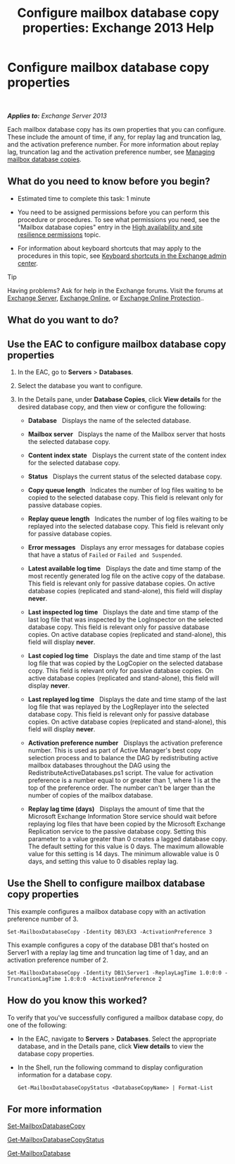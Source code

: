 ﻿---
title: 'Configure mailbox database copy properties: Exchange 2013 Help'
TOCTitle: Configure mailbox database copy properties
ms:assetid: cf186561-ab2c-45c0-90f5-8d3ecfabeeac
ms:mtpsurl: https://technet.microsoft.com/en-us/library/Dd351151(v=EXCHG.150)
ms:contentKeyID: 48385566
ms.date: 12/09/2016
mtps_version: v=EXCHG.150
---

# Configure mailbox database copy properties

 

_**Applies to:** Exchange Server 2013_


Each mailbox database copy has its own properties that you can configure. These include the amount of time, if any, for replay lag and truncation lag, and the activation preference number. For more information about replay lag, truncation lag and the activation preference number, see [Managing mailbox database copies](managing-mailbox-database-copies-exchange-2013-help.md).

## What do you need to know before you begin?

  - Estimated time to complete this task: 1 minute

  - You need to be assigned permissions before you can perform this procedure or procedures. To see what permissions you need, see the "Mailbox database copies" entry in the [High availability and site resilience permissions](high-availability-and-site-resilience-permissions-exchange-2013-help.md) topic.

  - For information about keyboard shortcuts that may apply to the procedures in this topic, see [Keyboard shortcuts in the Exchange admin center](keyboard-shortcuts-in-the-exchange-admin-center-exchange-online-protection-help.md).


> [!TIP]
> Having problems? Ask for help in the Exchange forums. Visit the forums at <A href="https://go.microsoft.com/fwlink/p/?linkid=60612">Exchange Server</A>, <A href="https://go.microsoft.com/fwlink/p/?linkid=267542">Exchange Online</A>, or <A href="https://go.microsoft.com/fwlink/p/?linkid=285351">Exchange Online Protection</A>..



## What do you want to do?

## Use the EAC to configure mailbox database copy properties

1.  In the EAC, go to **Servers** \> **Databases**.

2.  Select the database you want to configure.

3.  In the Details pane, under **Database Copies**, click **View details** for the desired database copy, and then view or configure the following:
    
      - **Database**   Displays the name of the selected database.
    
      - **Mailbox server**   Displays the name of the Mailbox server that hosts the selected database copy.
    
      - **Content index state**   Displays the current state of the content index for the selected database copy.
    
      - **Status**   Displays the current status of the selected database copy.
    
      - **Copy queue length**   Indicates the number of log files waiting to be copied to the selected database copy. This field is relevant only for passive database copies.
    
      - **Replay queue length**   Indicates the number of log files waiting to be replayed into the selected database copy. This field is relevant only for passive database copies.
    
      - **Error messages**   Displays any error messages for database copies that have a status of `Failed` or `Failed and Suspended`.
    
      - **Latest available log time**   Displays the date and time stamp of the most recently generated log file on the active copy of the database. This field is relevant only for passive database copies. On active database copies (replicated and stand-alone), this field will display **never**.
    
      - **Last inspected log time**   Displays the date and time stamp of the last log file that was inspected by the LogInspector on the selected database copy. This field is relevant only for passive database copies. On active database copies (replicated and stand-alone), this field will display **never**.
    
      - **Last copied log time**   Displays the date and time stamp of the last log file that was copied by the LogCopier on the selected database copy. This field is relevant only for passive database copies. On active database copies (replicated and stand-alone), this field will display **never**.
    
      - **Last replayed log time**   Displays the date and time stamp of the last log file that was replayed by the LogReplayer into the selected database copy. This field is relevant only for passive database copies. On active database copies (replicated and stand-alone), this field will display **never**.
    
      - **Activation preference number**   Displays the activation preference number. This is used as part of Active Manager's best copy selection process and to balance the DAG by redistributing active mailbox databases throughout the DAG using the RedistributeActiveDatabases.ps1 script. The value for activation preference is a number equal to or greater than 1, where 1 is at the top of the preference order. The number can't be larger than the number of copies of the mailbox database.
    
      - **Replay lag time (days)**   Displays the amount of time that the Microsoft Exchange Information Store service should wait before replaying log files that have been copied by the Microsoft Exchange Replication service to the passive database copy. Setting this parameter to a value greater than 0 creates a lagged database copy. The default setting for this value is 0 days. The maximum allowable value for this setting is 14 days. The minimum allowable value is 0 days, and setting this value to 0 disables replay lag.

## Use the Shell to configure mailbox database copy properties

This example configures a mailbox database copy with an activation preference number of 3.

    Set-MailboxDatabaseCopy -Identity DB3\EX3 -ActivationPreference 3

This example configures a copy of the database DB1 that's hosted on Server1 with a replay lag time and truncation lag time of 1 day, and an activation preference number of 2.

    Set-MailboxDatabaseCopy -Identity DB1\Server1 -ReplayLagTime 1.0:0:0 -TruncationLagTime 1.0:0:0 -ActivationPreference 2

## How do you know this worked?

To verify that you've successfully configured a mailbox database copy, do one of the following:

  - In the EAC, navigate to **Servers** \> **Databases**. Select the appropriate database, and in the Details pane, click **View details** to view the database copy properties.

  - In the Shell, run the following command to display configuration information for a database copy.
    
        Get-MailboxDatabaseCopyStatus <DatabaseCopyName> | Format-List

## For more information

[Set-MailboxDatabaseCopy](https://technet.microsoft.com/en-us/library/dd298104\(v=exchg.150\))

[Get-MailboxDatabaseCopyStatus](https://technet.microsoft.com/en-us/library/dd298044\(v=exchg.150\))

[Get-MailboxDatabase](https://technet.microsoft.com/en-us/library/bb124924\(v=exchg.150\))

